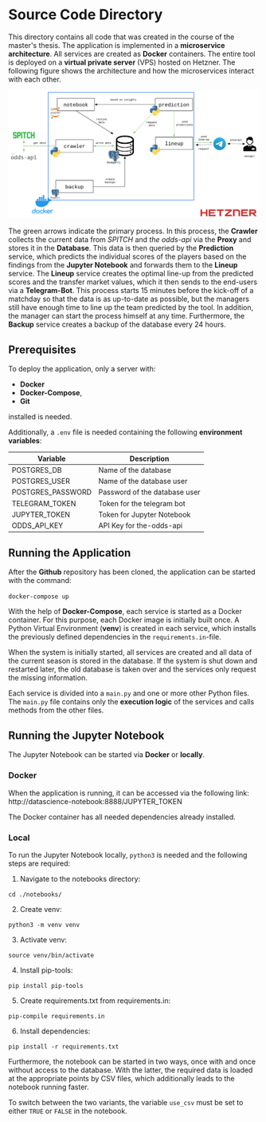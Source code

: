 # Source Code Directory

This directory contains all code that was created in the course of the master's thesis. The application is implemented in a **microservice architecture**. All services are created as **Docker** containers. The entire tool is deployed on a **virtual private server** (VPS) hosted on Hetzner. The following figure shows the architecture and how the microservices interact with each other.

![Microservice-Architecture](../master_thesis/chapter/4_implementation/figures/microservice-architecture.png)

The green arrows indicate the primary process. In this process, the **Crawler** collects the current data from *SPITCH* and *the odds-api* via the **Proxy** and stores it in the **Database**. This data is then queried by the **Prediction** service, which predicts the individual scores of the players based on the findings from the **Jupyter Notebook** and forwards them to the **Lineup** service. The **Lineup** service creates the optimal line-up from the predicted scores and the transfer market values, which it then sends to the end-users via a **Telegram-Bot**. This process starts 15 minutes before the kick-off of a matchday so that the data is as up-to-date as possible, but the managers still have enough time to line up the team predicted by the tool. In addition, the manager can start the process himself at any time. Furthermore, the **Backup** service creates a backup of the database every 24 hours.

## Prerequisites

To deploy the application, only a server with:
- **Docker** 
- **Docker-Compose**,
- **Git**

installed is needed. 

Additionally, a `.env` file is needed containing the following **environment variables**:

| Variable          | Description |
|-------------------|-------------|
|POSTGRES_DB        |Name of the database           |
|POSTGRES_USER      |Name of the database user      |
|POSTGRES_PASSWORD  |Password of the database user  |
|TELEGRAM_TOKEN     |Token for the telegram bot     |
|JUPYTER_TOKEN      |Token for Jupyter Notebook     |
|ODDS_API_KEY       |API Key for the-odds-api       |

## Running the Application

After the **Github** repository has been cloned, the application can be started with the command: 

`docker-compose up`

With the help of **Docker-Compose**, each service is started as a Docker container. For this purpose, each Docker image is initially built once. A Python Virtual Environment (**venv**) is created in each service, which installs the previously defined dependencies in the `requirements.in`-file. 

When the system is initially started, all services are created and all data of the current season is stored in the database. If the system is shut down and restarted later, the old database is taken over and the services only request the missing information.

Each service is divided into a `main.py` and one or more other Python files. The `main.py` file contains only the **execution logic** of the services and calls methods from the other files.

## Running the Jupyter Notebook

The Jupyter Notebook can be started via **Docker** or **locally**. 

### Docker

When the application is running, it can be accessed via the following link: http://datascience-notebook:8888/JUPYTER_TOKEN

The Docker container has all needed dependencies already installed.

### Local

To run the Jupyter Notebook locally, `python3` is needed and the following steps are required:

1. Navigate to the notebooks directory:
```
cd ./notebooks/
```
2. Create venv:
```
python3 -m venv venv
```
3. Activate venv: 
```
source venv/bin/activate
```
4. Install pip-tools:
```
pip install pip-tools
```
5. Create requirements.txt from requirements.in:
```
pip-compile requirements.in
```
6. Install dependencies:
```
pip install -r requirements.txt
```

Furthermore, the notebook can be started in two ways, once with and once without access to the database. With the latter, the required data is loaded at the appropriate points by CSV files, which additionally leads to the notebook running faster. 

To switch between the two variants, the variable `use_csv` must be set to either `TRUE` or `FALSE` in the notebook.